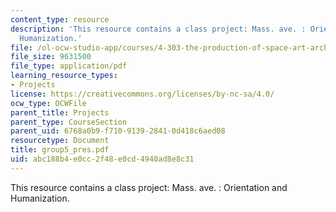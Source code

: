 ```yaml
---
content_type: resource
description: 'This resource contains a class project: Mass. ave. : Orientation and
  Humanization.'
file: /ol-ocw-studio-app/courses/4-303-the-production-of-space-art-architecture-and-urbanism-in-dialogue-fall-2006/abc188b4e0cc2f48e0cd4940ad8e8c31_group5_pres.pdf
file_size: 9631500
file_type: application/pdf
learning_resource_types:
- Projects
license: https://creativecommons.org/licenses/by-nc-sa/4.0/
ocw_type: OCWFile
parent_title: Projects
parent_type: CourseSection
parent_uid: 6768a0b9-f710-9139-2841-0d418c6aed08
resourcetype: Document
title: group5_pres.pdf
uid: abc188b4-e0cc-2f48-e0cd-4940ad8e8c31
---
```

This resource contains a class project: Mass. ave. : Orientation and Humanization.